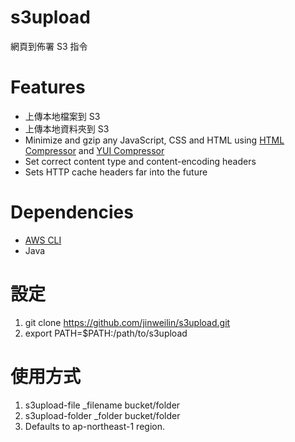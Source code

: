 s3upload
========

網頁到佈署 S3 指令

# Features

* 上傳本地檔案到 S3
* 上傳本地資料夾到 S3
* Minimize and gzip any JavaScript, CSS and HTML using [HTML Compressor](http://code.google.com/p/htmlcompressor/) and [YUI Compressor](http://yui.github.io/yuicompressor/)
* Set correct content type and content-encoding headers
* Sets HTTP cache headers far into the future

# Dependencies

* [AWS CLI](http://docs.aws.amazon.com/cli/latest/index.html)
* Java

# 設定

1. git clone https://github.com/jinweilin/s3upload.git
2. export PATH=$PATH:/path/to/s3upload

# 使用方式

1. s3upload-file _filename bucket/folder
2. s3upload-folder _folder bucket/folder
3. Defaults to ap-northeast-1 region.